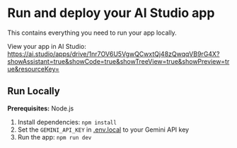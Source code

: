# Run and deploy your AI Studio app

This contains everything you need to run your app locally.

View your app in AI Studio: https://ai.studio/apps/drive/1nr7OV6U5VgwQCwxtQj48zQwqqVB9rG4X?showAssistant=true&showCode=true&showTreeView=true&showPreview=true&resourceKey=

## Run Locally

**Prerequisites:**  Node.js


1. Install dependencies:
   `npm install`
2. Set the `GEMINI_API_KEY` in [.env.local](.env.local) to your Gemini API key
3. Run the app:
   `npm run dev`
